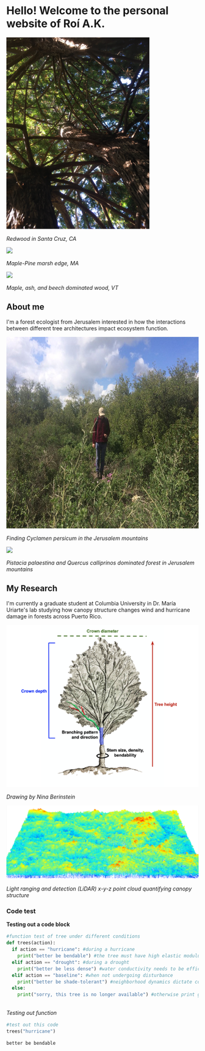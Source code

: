 # Hello! Welcome to the personal website of Roí A.K.

<img src="Images/IMG_1806.JPG" height= "500">

*Redwood in Santa Cruz, CA*

<img src="Images/IMG_1133.JPG" height= "500">

*Maple-Pine marsh edge, MA*

<img src="Images/Mile-Around%20Aerial%20(10_11_15)).JPG" height="700">

*Maple, ash, and beech dominated wood, VT*

## About me

I'm a forest ecologist from Jerusalem interested in how the interactions between different tree architectures impact ecosystem function.


<img src="Images/PGTW2744.JPG" height= "500">

*Finding Cyclamen persicum in the Jerusalem mountains*

<img src="Images/IMG_0113.JPG" height= "500">

*Pistacia palaestina and Quercus calliprinos dominated forest in Jerusalem mountains*

## My Research
I'm currently a graduate student at Columbia University in Dr. María Uriarte's lab studying how canopy structure changes wind and hurricane damage in forests across Puerto Rico.

![](Images/Tree%20architecture.png)

*Drawing by Nina Berinstein*

<img src="Images/LiDAR%20Point%20Cloud%20Close.png">

*Light ranging and detection (LiDAR) x-y-z point cloud quantifying canopy structure*

### Code test

**Testing out a code block**
```python
#function test of tree under different conditions
def trees(action):
  if action == "hurricane": #during a hurricane
    print("better be bendable") #the tree must have high elastic modulus
  elif action == "drought": #during a drought
    print("better be less dense") #water conductivity needs to be efficient
  elif action == "baseline": #when not undergoing disturbance 
    print("better be shade-tolerant") #neighborhood dynamics dictate composition
  else:
    print("sorry, this tree is no longer available") #otherwise print generic message
  
```

*Testing out function*
```python
#test out this code
trees("hurricane")
```

```python
better be bendable
```
